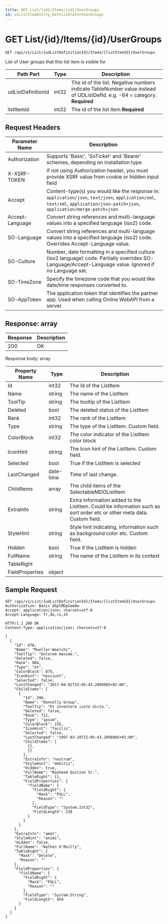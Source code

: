 ```yaml
---
title: GET List/{id}/Items/{id}/UserGroups
id: v1ListItemEntity_GetVisibleForUserGroups
---
```


# GET List/{id}/Items/{id}/UserGroups

```http
GET /api/v1/List/{udListDefinitionId}/Items/{listItemId}/UserGroups
```

List of User groups that this list item is visible for






| Path Part | Type | Description |
|-----------|------|-------------|
| udListDefinitionId | int32 | The id of the list. Negative numbers indicate TableNumber value instead of UDListDefId. e.g. -64 = category. **Required** |
| listItemId | int32 | The id of the list item **Required** |



## Request Headers

| Parameter Name | Description |
|----------------|-------------|
| Authorization  | Supports 'Basic', 'SoTicket' and 'Bearer' schemes, depending on installation type. |
| X-XSRF-TOKEN   | If not using Authorization header, you must provide XSRF value from cookie or hidden input field |
| Accept         | Content-type(s) you would like the response in: `application/json`, `text/json`, `application/xml`, `text/xml`, `application/json-patch+json`, `application/merge-patch+json` |
| Accept-Language | Convert string references and multi-language values into a specified language (iso2) code. |
| SO-Language | Convert string references and multi-language values into a specified language (iso2) code. Overrides Accept-Language value. |
| SO-Culture | Number, date formatting in a specified culture (iso2 language) code. Partially overrides SO-Language/Accept-Language value. Ignored if no Language set. |
| SO-TimeZone | Specify the timezone code that you would like date/time responses converted to. |
| SO-AppToken | The application token that identifies the partner app. Used when calling Online WebAPI from a server. |


## Response: array



| Response | Description |
|----------------|-------------|
| 200 | OK |

Response body: array

| Property Name | Type |  Description |
|----------------|------|--------------|
| Id | int32 | The Id of the ListItem |
| Name | string | The name of the ListItem |
| ToolTip | string | The tooltip of the ListItem |
| Deleted | bool | The deleted status of the ListItem |
| Rank | int32 | The rank of the ListItem |
| Type | string | The type of the ListItem. Custom field. |
| ColorBlock | int32 | The color indicator of the ListItem color block |
| IconHint | string | The Icon hint of the ListItem. Custom field. |
| Selected | bool | True if the ListItem is selected |
| LastChanged | date-time | Time of last change. |
| ChildItems | array | The child items of the SelectableMDOListItem |
| ExtraInfo | string | Extra information added to the ListItem. Could be information such as sort order etc or other meta data. Custom field. |
| StyleHint | string | Style hint indicating, information such as background color etc. Custom field. |
| Hidden | bool | True if the ListItem is hidden |
| FullName | string | The name of the ListItem in its context |
| TableRight |  |  |
| FieldProperties | object |  |

## Sample Request

```http!
GET /api/v1/List/{udListDefinitionId}/Items/{listItemId}/UserGroups
Authorization: Basic dGplMDpUamUw
Accept: application/json; charset=utf-8
Accept-Language: fr,de,ru,zh
```

```http_
HTTP/1.1 200 OK
Content-Type: application/json; charset=utf-8

[
  {
    "Id": 478,
    "Name": "Mueller-Waelchi",
    "ToolTip": "Dolorem maxime.",
    "Deleted": false,
    "Rank": 984,
    "Type": "et",
    "ColorBlock": 875,
    "IconHint": "nesciunt",
    "Selected": false,
    "LastChanged": "2017-04-01T15:05:43.2098985+02:00",
    "ChildItems": [
      {
        "Id": 296,
        "Name": "Donnelly Group",
        "ToolTip": "Et inventore iusto dicta.",
        "Deleted": false,
        "Rank": 711,
        "Type": "ipsum",
        "ColorBlock": 155,
        "IconHint": "facilis",
        "Selected": false,
        "LastChanged": "1997-03-28T15:05:43.2098985+01:00",
        "ChildItems": [
          {},
          {}
        ],
        "ExtraInfo": "nostrum",
        "StyleHint": "debitis",
        "Hidden": true,
        "FullName": "Rasheed Quitzon Sr.",
        "TableRight": {},
        "FieldProperties": {
          "fieldName": {
            "FieldRight": {
              "Mask": "FULL",
              "Reason": ""
            },
            "FieldType": "System.Int32",
            "FieldLength": 228
          }
        }
      }
    ],
    "ExtraInfo": "amet",
    "StyleHint": "animi",
    "Hidden": false,
    "FullName": "Nathen O'Reilly",
    "TableRight": {
      "Mask": "Delete",
      "Reason": ""
    },
    "FieldProperties": {
      "fieldName": {
        "FieldRight": {
          "Mask": "FULL",
          "Reason": ""
        },
        "FieldType": "System.String",
        "FieldLength": 459
      }
    }
  }
]
```
